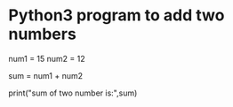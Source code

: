 # Python3 program to add two numbers 
  
num1 = 15
num2 = 12
  

sum = num1 + num2 
  
print("sum of two number is:",sum)
